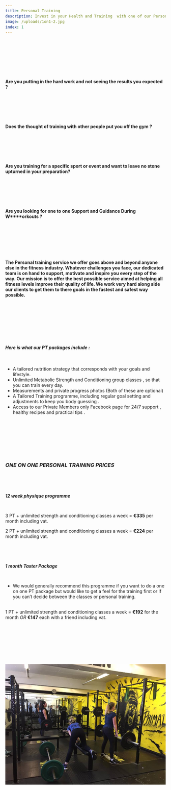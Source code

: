 ```yaml
---
title: Personal Training
description: Invest in your Health and Training  with one of our Personal Training Packages.
image: /uploads/1on1-2.jpg
index: 1
---
```



&nbsp;

&nbsp;

&nbsp;

&nbsp;

**Are you putting in the hard work and not seeing the results you expected ?**

&nbsp;

&nbsp;

&nbsp;

**Does the thought of training with other people put you off the gym ?**

&nbsp;

&nbsp;

&nbsp;

**Are you training for a specific sport or event and want to leave no stone upturned in your preparation?**

&nbsp;

&nbsp;

&nbsp;

**Are you looking for one to one Support and Guidance During W****orkouts ?**

&nbsp;

### &nbsp;

&nbsp;

#### The Personal training service we offer goes above and beyond anyone else in the fitness industry. Whatever challenges you face, our dedicated team is on hand to support, motivate and inspire you every step of the way. Our mission is to offer the best possible service aimed at helping all fitness levels improve their quality of life. We work very hard along side our clients to get them to there goals in the fastest and safest way possible.

&nbsp;

&nbsp;

&nbsp;

&nbsp;

#### ***Here is what our PT packages include :***

&nbsp;

* A tailored nutrition strategy that corresponds with your goals and lifestyle.
* Unlimited Metabolic Strength and Conditioning group classes , so that you can train every day.
* Measurements and private progress photos (Both of these are optional)
* A Tailored Training programme, including regular goal setting and adjustments to keep you body guessing .
* Access to our Private Members only Facebook page for 24/7 support , healthy recipes and practical tips .

&nbsp;

&nbsp;

&nbsp;

&nbsp;

### ***ONE ON ONE PERSONAL TRAINING PRICES***

&nbsp;

&nbsp;

***12 week physique programme***

&nbsp;

3 PT + unlimited strength and conditioning classes a week = **€335** per month including vat.

2 PT + unlimited strength and conditioning classes a week = **€224** per month including vat.

&nbsp;

&nbsp;

***1 month Taster Package**&nbsp;*

&nbsp;

* We would generally recommend this programme if you want to do a one on one PT package but would like to get a feel for the training first or if you can’t decide between the classes or personal training.
  <br>&nbsp;

1 PT + unlimited strength and conditioning classes a week = **€192**&nbsp;for the month *OR*&nbsp;**€147** each with a friend including vat.

&nbsp;

&nbsp;

&nbsp;

&nbsp;

![](/uploads/versions/17353153-597254370463131-5171979777414179871-n---x----960-720x---.jpg)